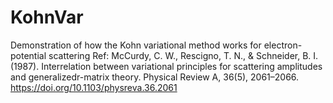 # KohnVar
Demonstration of how the Kohn variational method works for electron-potential scattering
Ref: McCurdy, C. W., Rescigno, T. N., & Schneider, B. I. (1987). Interrelation between variational principles for scattering amplitudes and generalizedr-matrix theory. Physical Review A, 36(5), 2061–2066. https://doi.org/10.1103/physreva.36.2061 
